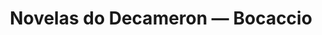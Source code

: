 ---
ref: sol-010-0068
title: "Novelas do Decameron — Bocaccio"
author_name: ["Sebastião Rodrigues"]
publisher: ["Verbo"]
year: "y1971"
origin: ["Portugal"]
formats: ["book-cover"]
disciplines: ["graphic-design"]
tags:
layout: artifact
status: ["scan"]
published: false
int_published: false
image_count:
date_added: 2023-06-16
batch:
---